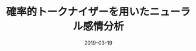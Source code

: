 ---
title: "確率的トークナイザーを用いたニューラル感情分析"
authors: <b>平岡 達也</b>, 進藤 裕之，松本 裕治
collection: publications
category: nonref
date: 2019-03-19
venue: '言語処理学会第25回年次大会 (NLP2019), pp. 363-366'
paperurl: 'https://www.anlp.jp/proceedings/annual_meeting/2019/pdf_dir/P1-15.pdf'
en: 
award: 
---